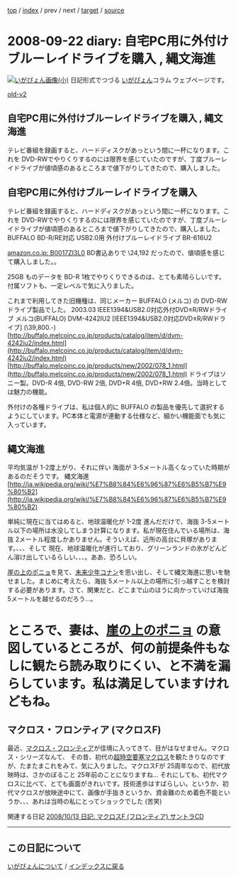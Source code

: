 [top](https://igapyon.github.io/diary/) 
 / [index](https://igapyon.github.io/diary/2008/index.html) 
 / prev 
 / next 
 / [target](https://igapyon.github.io/diary/2008/ig080922.html) 
 / [source](https://github.com/igapyon/diary/blob/gh-pages/2008/ig080922.html.src.md) 

2008-09-22 diary: 自宅PC用に外付けブルーレイドライブを購入 , 縄文海進
=====================================================================================================
[![いがぴょん画像(小)](https://igapyon.github.io/diary/images/iga200306s.jpg "いがぴょん")](https://igapyon.github.io/diary/memo/memoigapyon.html) 日記形式でつづる [いがぴょん](https://igapyon.github.io/diary/memo/memoigapyon.html)コラム ウェブページです。

[old-v2](ig080922-orig.html)

## 自宅PC用に外付けブルーレイドライブを購入 , 縄文海進

テレビ番組を録画すると、ハードディスクがあっという間に一杯になります。これを DVD-RWでやりくりするのには限界を感じていたのですが、丁度ブルーレイドライブが値頃感のあるところまで値下がりしてきたので、購入しました。






## 自宅PC用に外付けブルーレイドライブを購入


テレビ番組を録画すると、ハードディスクがあっという間に一杯になります。これを DVD-RWでやりくりするのには限界を感じていたのですが、丁度ブルーレイドライブが値頃感のあるところまで値下がりしてきたので、購入しました。
BUFFALO BD-R/RE対応 USB2.0用 外付けブルーレイドライブ BR-616U2
  


[amazon.co.jp: B0017ZI3L0](http://www.amazon.co.jp/exec/obidos/ASIN/B0017ZI3L0/igapyondiary-22)
  BD書込ありで \24,192 だったので、値頃感を感じて購入しました。。



25GB ものデータを BD-R 1枚でやりくりできるのは、とても素晴らしいです。付属ソフトも、一定レベルで気に入りました。

これまで利用してきた旧機種は、同じメーカー BUFFALO (メルコ) の DVD-RWドライブ製品でした。
2003.03 IEEE1394&USB2.0対応外付DVD±R/RWドライブ
  メルコ(BUFFALO) DVM-4242IU2 [IEEE1394&USB2.0対応DVD±R/RWドライブ] (\39,800.-)
  [http://buffalo.melcoinc.co.jp/products/catalog/item/d/dvm-4242iu2/index.html](http://buffalo.melcoinc.co.jp/products/catalog/item/d/dvm-4242iu2/index.html)
  [http://buffalo.melcoinc.co.jp/products/new/2002/078_1.html](http://buffalo.melcoinc.co.jp/products/new/2002/078_1.html)
  ドライブはソニー製。DVD-R 4倍, DVD-RW 2倍, DVD+R 4倍, DVD+RW 2.4倍。当時としては魅力の機能。
  


外付けの各種ドライブは、私は個人的に BUFFALO の製品を優先して選択するようにしています。PC本体と電源が連動する仕様など、細かい機能面でも気に入っています。

## 縄文海進


平均気温が 1-2度上がり、それに伴い 海面が 3-5メートル高くなっていた時期があるのだそうです。
縄文海進
  [http://ja.wikipedia.org/wiki/%E7%B8%84%E6%96%87%E6%B5%B7%E9%80%B2](http://ja.wikipedia.org/wiki/%E7%B8%84%E6%96%87%E6%B5%B7%E9%80%B2)


単純に現在に当てはめると、地球温暖化が 1-2度 進んだだけで、海抜 3-5メートル以下の場所は水没してしまう計算になります。私が現在住んでいる場所は、海抜
2メートル程度しかありません。そういえば、近所の高台に貝塚があります。、、、そして 現在、地球温暖化が進行しており、グリーンランドの氷がどんどん溶け出しているらしい、、、。ああ、恐ろしい。

[崖の上のポニョ](http://www.ghibli.jp/ponyo/)を見て、[未来少年コナン](http://www.nippon-animation.co.jp/na/conan/)を思い出し、そして縄文海進に思いを馳せました。まじめに考えたら、海抜 5メートル以上の場所に引っ越すことを検討する必要があります。さて、関東だと、どこまで山のほうに向かっていけば海抜
5メートルを越せるのだろう…。
# ところで、妻は、[崖の上のポニョ](http://www.ghibli.jp/ponyo/) の意図しているところが、何の前提条件もなしに観たら読み取りにくい、と不満を漏らしています。私は満足していますけれどもね。

## マクロス・フロンティア (マクロスF)


最近、[マクロス・フロンティア](http://www.macrossf.com/)が佳境に入ってきて、目がはなせません。マクロス・シリーズなんて、 その昔、初代の[超時空要塞マクロス](http://ja.wikipedia.org/wiki/%E8%B6%85%E6%99%82%E7%A9%BA%E8%A6%81%E5%A1%9E%E3%83%9E%E3%82%AF%E3%83%AD%E3%82%B9)を観たきりなのですが、たまたまこれをみて、気に入りました。マクロスFが 25周年なので、初代放映時は、さかのぼること 25年前のことになりますね…
それにしても、初代マクロスに比べて、とても画面がきれいです。技術進歩はすばらしい。というか、初代マクロスが放映途中にて、画像が手抜きというか、資金難のため着色不能というか、、、あれは当時の私にとってショックでした
(苦笑)

関連する日記
[2008/10/13 日記: マクロスF (フロンティア) サントラCD](ig081013.html)


----------------------------------------------------------------------------------------------------

## この日記について
[いがぴょんについて](https://igapyon.github.io/diary/memo/memoigapyon.html) / [インデックスに戻る](https://igapyon.github.io/diary/idxall.html)
